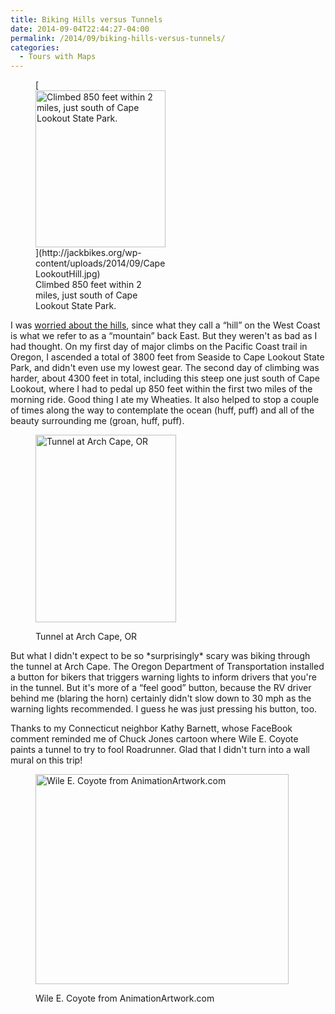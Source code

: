 ```yaml
---
title: Biking Hills versus Tunnels
date: 2014-09-04T22:44:27-04:00
permalink: /2014/09/biking-hills-versus-tunnels/
categories:
  - Tours with Maps
---
```

<figure id="attachment_91" aria-describedby="caption-attachment-91" style="width: 208px" class="wp-caption alignright">[<img class="size-full wp-image-91" src="http://jackbikes.org/wp-content/uploads/2014/09/CapeLookoutHill.jpg" alt="Climbed 850 feet within 2 miles, just south of Cape Lookout State Park." width="208" height="251" />](http://jackbikes.org/wp-content/uploads/2014/09/CapeLookoutHill.jpg)<figcaption id="caption-attachment-91" class="wp-caption-text">Climbed 850 feet within 2 miles, just south of Cape Lookout State Park.</figcaption></figure>

I was [worried about the hills](http://jackbikes.org/2014/09/biking-with-eleanor-roosevelt/ "Biking with Eleanor Roosevelt"), since what they call a &#8220;hill&#8221; on the West Coast is what we refer to as a &#8220;mountain&#8221; back East. But they weren't as bad as I had thought. On my first day of major climbs on the Pacific Coast trail in Oregon, I ascended a total of 3800 feet from Seaside to Cape Lookout State Park, and didn't even use my lowest gear. The second day of climbing was harder, about 4300 feet in total, including this steep one just south of Cape Lookout, where I had to pedal up 850 feet within the first two miles of the morning ride. Good thing I ate my Wheaties. It also helped to stop a couple of times along the way to contemplate the ocean (huff, puff) and all of the beauty surrounding me (groan, huff, puff).<figure id="attachment_92" aria-describedby="caption-attachment-92" style="width: 225px" class="wp-caption alignleft">

[<img class="size-medium wp-image-92" src="http://jackbikes.org/wp-content/uploads/2014/09/ArchCapeBikeTunnel-225x300.jpg" alt="Tunnel at Arch Cape, OR" width="225" height="300" srcset="https://jackbikes.org/wp-content/uploads/2014/09/ArchCapeBikeTunnel-225x300.jpg 225w, https://jackbikes.org/wp-content/uploads/2014/09/ArchCapeBikeTunnel.jpg 480w" sizes="(max-width: 225px) 100vw, 225px" />](http://jackbikes.org/wp-content/uploads/2014/09/ArchCapeBikeTunnel.jpg)<figcaption id="caption-attachment-92" class="wp-caption-text">Tunnel at Arch Cape, OR</figcaption></figure>

But what I didn't expect to be so \*surprisingly\* scary was biking through the tunnel at Arch Cape. The Oregon Department of Transportation installed a button for bikers that triggers warning lights to inform drivers that you're in the tunnel. But it's more of a &#8220;feel good&#8221; button, because the RV driver behind me (blaring the horn) certainly didn't slow down to 30 mph as the warning lights recommended. I guess he was just pressing his button, too.

Thanks to my Connecticut neighbor Kathy Barnett, whose FaceBook comment reminded me of Chuck Jones cartoon where Wile E. Coyote paints a tunnel to try to fool Roadrunner. Glad that I didn't turn into a wall mural on this trip!<figure id="attachment_93" aria-describedby="caption-attachment-93" style="width: 405px" class="wp-caption aligncenter">

[<img class="size-full wp-image-93" src="http://jackbikes.org/wp-content/uploads/2014/09/WileECoyoteTunnel.jpg" alt="Wile E. Coyote from AnimationArtwork.com" width="405" height="336" srcset="https://jackbikes.org/wp-content/uploads/2014/09/WileECoyoteTunnel.jpg 405w, https://jackbikes.org/wp-content/uploads/2014/09/WileECoyoteTunnel-300x248.jpg 300w" sizes="(max-width: 405px) 100vw, 405px" />](http://jackbikes.org/wp-content/uploads/2014/09/WileECoyoteTunnel.jpg)<figcaption id="caption-attachment-93" class="wp-caption-text">Wile E. Coyote from AnimationArtwork.com</figcaption></figure>

&nbsp;

&nbsp;
